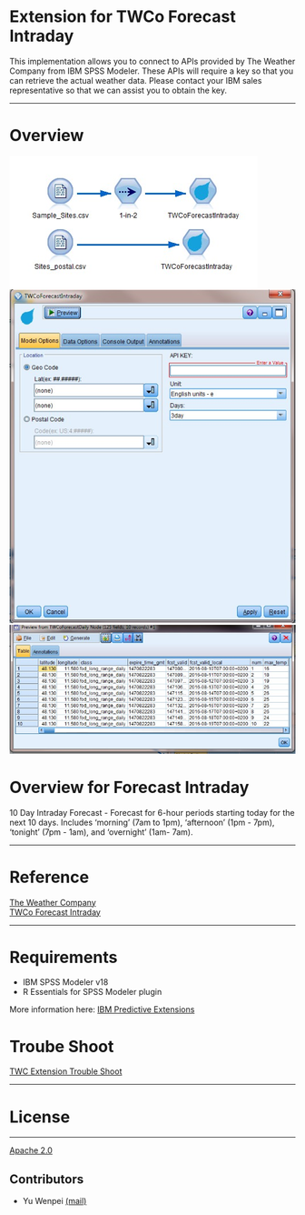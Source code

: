 # Extension for TWCo Forecast Intraday
This implementation allows you to connect to APIs provided by The Weather Company from IBM SPSS Modeler. These APIs will require a key so that you can retrieve the actual weather data. Please contact your IBM sales representative so that we can assist you to obtain the key. 

---
# Overview

![Screenshot](./Screenshot/stream.jpg)
![Screenshot1](./Screenshot/node.jpg)
![Screenshot2](./Screenshot/output.jpg)

# Overview for Forecast Intraday
10 Day Intraday Forecast - Forecast for 6-hour periods starting today for the next 10 days.  Includes ‘morning’ (7am to 1pm), ‘afternoon’ (1pm - 7pm), ‘tonight’ (7pm - 1am), and ‘overnight’ (1am- 7am).

---
# Reference
[The Weather Company](http://www.theweathercompany.com/)  
[TWCo Forecast Intraday](http://goo.gl/w3aJuZ)

---
# Requirements

- IBM SPSS Modeler v18
- R Essentials for SPSS Modeler plugin 

More information here: [IBM Predictive Extensions][2]


# Troube Shoot
[TWC Extension Trouble Shoot](https://github.com/IBMPredictiveAnalytics/TWCo_Document/blob/master/twc%20extension%20trouble%20shoot.md)


---
# License
----

[Apache 2.0][1]


Contributors
----
- Yu Wenpei [(mail)](yuwenp@cn.ibm.com)

[1]:http://www.apache.org/licenses/LICENSE-2.0.html
[2]:https://developer.ibm.com/predictiveanalytics/downloads/#tab2
